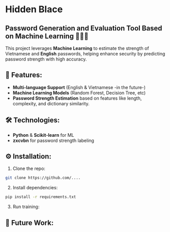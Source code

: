 # Hidden Blace
## Password Generation and Evaluation Tool Based on Machine Learning 🔐🔐🔐

This project leverages **Machine Learning** to estimate the strength of Vietnamese and **English** passwords, helping enhance security by predicting password strength with high accuracy.

## 🚀 Features:

- **Multi-language Support** (English & Vietnamese -in the future-)
- **Machine Learning Models** (Random Forest, Decision Tree, etc)
- **Password Strength Estimation** based on features like length, complexity, and dictionary similarity.

## 🛠️ Technologies:

- **Python** & **Scikit-learn** for ML
- **zxcvbn** for password strength labeling

## ⚙️ Installation:

1. Clone the repo:
  
  ```bash
  git clone https://github.com/....
  ```
  
2. Install dependencies:
  
  ```bash
  pip install -r requirements.txt
  ```
  
3. Run training:
  

## 🎯 Future Work:
